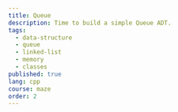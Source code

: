```yaml
---
title: Queue
description: Time to build a simple Queue ADT.
tags:
  - data-structure
  - queue
  - linked-list
  - memory
  - classes
published: true
lang: cpp
course: maze
order: 2
---
```

